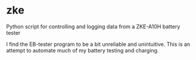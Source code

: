 # zke
Python script for controlling and logging data from a ZKE-A10H battery tester

I find the EB-tester program to be a bit unreliable and unintuitive. This is an attempt to automate much of my battery testing and charging.
